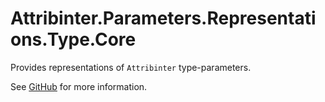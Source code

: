 # Attribinter.Parameters.Representations.Type.Core

Provides representations of `Attribinter` type-parameters.

See [GitHub](https://github.com/Attribinter/Attribinter.Parameters.Representations.Type) for more information.